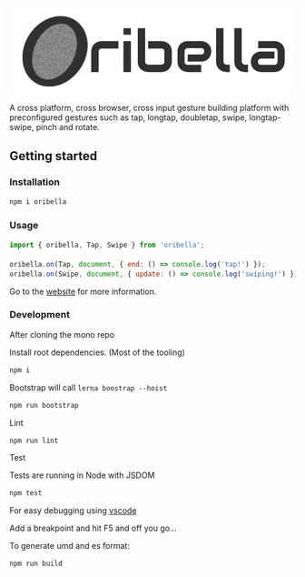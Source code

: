 ![oribella](./website/static/img/oa.svg)

A cross platform, cross browser, cross input gesture building platform with preconfigured gestures such as tap, longtap, doubletap, swipe, longtap-swipe, pinch and rotate.

## Getting started

### Installation

```sh
npm i oribella
```

### Usage

```js
import { oribella, Tap, Swipe } from 'oribella';

oribella.on(Tap, document, { end: () => console.log('tap!') });
oribella.on(Swipe, document, { update: () => console.log('swiping!') });
```

Go to the [website](https://oribella.github.io/oribella/) for more information.

### Development

After cloning the mono repo

Install root dependencies. (Most of the tooling)
```sh
npm i
```

Bootstrap will call `lerna boostrap --hoist`

```sh
npm run bootstrap
```

Lint

```sh
npm run lint
```

Test

Tests are running in Node with JSDOM

```sh
npm test
```

For easy debugging using [vscode](https://code.visualstudio.com/download)

Add a breakpoint and hit F5 and off you go...

To generate umd and es format:

```sh
npm run build
```
